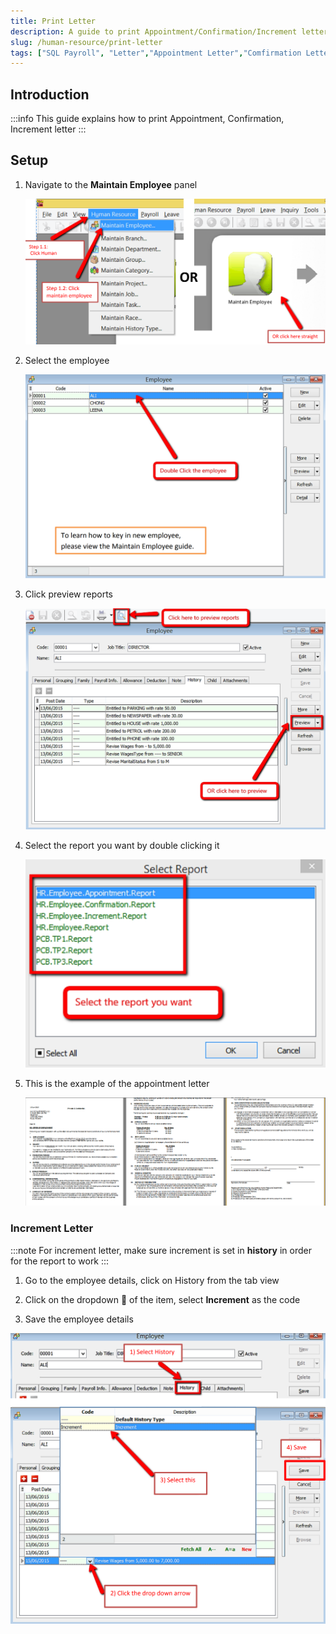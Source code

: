 ```yaml
---
title: Print Letter
description: A guide to print Appointment/Confirmation/Increment letter
slug: /human-resource/print-letter
tags: ["SQL Payroll", "Letter","Appointment Letter","Comfirmation Letter","Increment Letter"]
---
```


## Introduction

:::info
This guide explains how to print Appointment, Confirmation, Increment letter
:::

## Setup

1. Navigate to the **Maintain Employee** panel

    ![navigate](../../static/img/human-resource/print-letter/navigate.png)

2. Select the employee

    ![select-employee](../../static/img/human-resource/print-letter/select-employee.png)

3. Click preview reports

    ![preview-report](../../static/img/human-resource/print-letter/preview-report.png)

4. Select the report you want by double clicking it

    ![select-report](../../static/img/human-resource/print-letter/select-report.png)

5. This is the example of the appointment letter

    ![letter-example](../../static/img/human-resource/print-letter/letter-example.png)

### Increment Letter

:::note
For increment letter, make sure increment is set in **history** in order for the report to work
:::

1. Go to the employee details, click on History from the tab view

2. Click on the dropdown 🔽 of the item, select **Increment** as the code

3. Save the employee details

![increment-letter-setup](../../static/img/human-resource/print-letter/increment-letter-setup.png)
